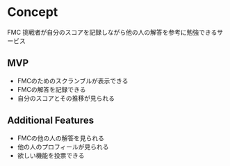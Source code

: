 # Concept

FMC 挑戦者が自分のスコアを記録しながら他の人の解答を参考に勉強できるサービス

## MVP

- FMCのためのスクランブルが表示できる
- FMCの解答を記録できる
- 自分のスコアとその推移が見られる

## Additional Features

- FMCの他の人の解答を見られる
- 他の人のプロフィールが見られる
- 欲しい機能を投票できる
